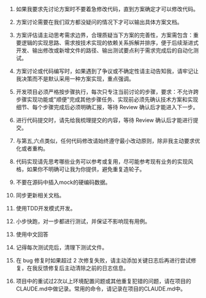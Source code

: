 1. 如果我要求先讨论方案时不要着急修改代码，直到方案确定才可以修改代码。

2. 方案讨论需要在我们双方都没疑问的情况下才可以输出具体方案文档。

3. 方案评估请主动思考需求边界，合理质疑当下方案的完善性，方案需包含：重要逻辑的实现思路、需求按技术实现的依赖关系拆解并排序，便于后续渐进式开发、输出修改或新增文件的路径、输出测试要点利于需求完成后的自动化测试。

4. 方案讨论或代码编写时，如果遇到了争议或不确定性请主动告知我，请牢记让我决策而不是默认采用一种方案实现，重点强调。

5. 开发项目必须严格按步骤执行，每次只专注当前讨论的步骤，要求：不允许跨步骤实现功能或"顺便"完成其他步骤任务、实现前必须先确认技术方案和实现细节、每个步骤完成后必须明确汇报，等待 Review 确认后才能进入下一步。

6. 进行代码提交时，请先给我梳理提交的内容，等待 Review 确认后才能进行提交。

7. 与第五,六点类似，任何代码修改请始终遵守最小改动原则，除非我主动要求优化或者重构。

8. 代码实现请先思考哪些业务可以参考或复用，尽可能参考现有业务的实现风格，如果你不明确可让我为你提供，避免重复造轮子。

9. 不要在源码中插入mock的硬编码数据。

10. 同步更新相关文档。

11. 使用TDD开发模式开发。

12. 小步快跑，对一步都进行测试，并保证不影响现有用例。

13. 使用中文回答

14. 记得每次测试完后，清理下测试文件。

15. 在 bug 修复时如果超过 2 次修复失败，请主动添加关键日志后再进行尝试修复，在我反馈修复后主动清除之前的日志信息。

16. 项目中的重试过2次以上环境配置问题或其他重复犯错的问题，请在项目的CLAUDE.md中做记录。常用的命令，请记录在项目的CLAUDE.md中。
